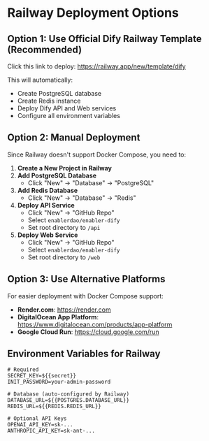 # Railway Deployment Options

## Option 1: Use Official Dify Railway Template (Recommended)
Click this link to deploy:
https://railway.app/new/template/dify

This will automatically:
- Create PostgreSQL database
- Create Redis instance
- Deploy Dify API and Web services
- Configure all environment variables

## Option 2: Manual Deployment

Since Railway doesn't support Docker Compose, you need to:

1. **Create a New Project in Railway**
2. **Add PostgreSQL Database**
   - Click "New" → "Database" → "PostgreSQL"
3. **Add Redis Database**
   - Click "New" → "Database" → "Redis"
4. **Deploy API Service**
   - Click "New" → "GitHub Repo"
   - Select `enablerdao/enabler-dify`
   - Set root directory to `/api`
5. **Deploy Web Service**
   - Click "New" → "GitHub Repo"
   - Select `enablerdao/enabler-dify`
   - Set root directory to `/web`

## Option 3: Use Alternative Platforms

For easier deployment with Docker Compose support:
- **Render.com**: https://render.com
- **DigitalOcean App Platform**: https://www.digitalocean.com/products/app-platform
- **Google Cloud Run**: https://cloud.google.com/run

## Environment Variables for Railway

```env
# Required
SECRET_KEY=${{secret}}
INIT_PASSWORD=your-admin-password

# Database (auto-configured by Railway)
DATABASE_URL=${{POSTGRES.DATABASE_URL}}
REDIS_URL=${{REDIS.REDIS_URL}}

# Optional API Keys
OPENAI_API_KEY=sk-...
ANTHROPIC_API_KEY=sk-ant-...
```